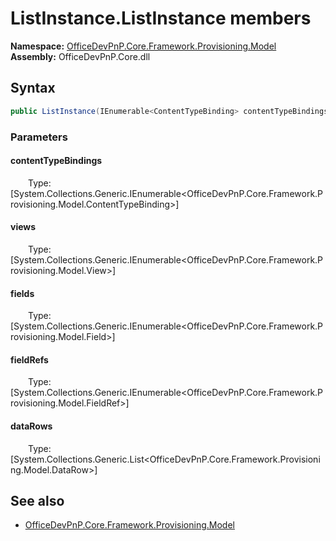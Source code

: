 # ListInstance.ListInstance members 
**Namespace:** [OfficeDevPnP.Core.Framework.Provisioning.Model](OfficeDevPnP.Core.Framework.Provisioning.Model.md)  
**Assembly:** OfficeDevPnP.Core.dll  
## Syntax
```C#
public ListInstance(IEnumerable<ContentTypeBinding> contentTypeBindings, IEnumerable<View> views, IEnumerable<Field> fields, IEnumerable<FieldRef> fieldRefs, List<DataRow> dataRows)
```
### Parameters
#### contentTypeBindings
&emsp;&emsp;Type: [System.Collections.Generic.IEnumerable<OfficeDevPnP.Core.Framework.Provisioning.Model.ContentTypeBinding>] 
#### 
#### views
&emsp;&emsp;Type: [System.Collections.Generic.IEnumerable<OfficeDevPnP.Core.Framework.Provisioning.Model.View>] 
#### 
#### fields
&emsp;&emsp;Type: [System.Collections.Generic.IEnumerable<OfficeDevPnP.Core.Framework.Provisioning.Model.Field>] 
#### 
#### fieldRefs
&emsp;&emsp;Type: [System.Collections.Generic.IEnumerable<OfficeDevPnP.Core.Framework.Provisioning.Model.FieldRef>] 
#### 
#### dataRows
&emsp;&emsp;Type: [System.Collections.Generic.List<OfficeDevPnP.Core.Framework.Provisioning.Model.DataRow>] 
#### 
## See also
- [OfficeDevPnP.Core.Framework.Provisioning.Model](OfficeDevPnP.Core.Framework.Provisioning.Model.md)
